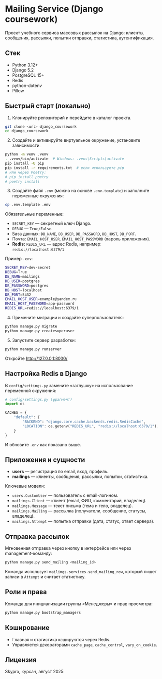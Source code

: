 # Mailing Service (Django coursework)

Проект учебного сервиса массовых рассылок на Django: клиенты, сообщения, рассылки, попытки отправки, статистика, аутентификация.

## Стек

- Python 3.12+
- Django 5.2
- PostgreSQL 15+
- Redis
- python-dotenv
- Pillow

## Быстрый старт (локально)

1) Клонируйте репозиторий и перейдите в каталог проекта.

```bash
git clone <url> django_coursework
cd django_coursework
```

2) Создайте и активируйте виртуальное окружение, установите зависимости:

```bash
python -m venv .venv
. .venv/bin/activate  # Windows: .venv\Scripts\activate
pip install -U pip
pip install -r requirements.txt  # если используете pip
# или через Poetry:
# pip install poetry
# poetry install
```

3) Создайте файл `.env` (можно на основе `.env.template`) и заполните переменные окружения:

```bash
cp .env.template .env
```

Обязательные переменные:

- `SECRET_KEY` — секретный ключ Django.
- `DEBUG` — `True/False`.
- База данных: `DB_NAME`, `DB_USER`, `DB_PASSWORD`, `DB_HOST`, `DB_PORT`.
- Почта: `EMAIL_HOST_USER`, `EMAIL_HOST_PASSWORD` (пароль приложения).
- **Redis:** `REDIS_URL` — адрес Redis, например:  
  `redis://localhost:6379/1`

Пример `.env`:

```bash
SECRET_KEY=dev-secret
DEBUG=True
DB_NAME=mailings
DB_USER=postgres
DB_PASSWORD=postgres
DB_HOST=localhost
DB_PORT=5432
EMAIL_HOST_USER=example@yandex.ru
EMAIL_HOST_PASSWORD=app-password
REDIS_URL=redis://localhost:6379/1
```

4) Примените миграции и создайте суперпользователя:

```bash
python manage.py migrate
python manage.py createsuperuser
```

5) Запустите сервер разработки:

```bash
python manage.py runserver
```

Откройте http://127.0.0.1:8000/

## Настройка Redis в Django

В `config/settings.py` замените «заглушку» на использование переменной окружения:

```python
# config/settings.py (фрагмент)
import os

CACHES = {
    "default": {
        "BACKEND": "django.core.cache.backends.redis.RedisCache",
        "LOCATION": os.getenv("REDIS_URL", "redis://localhost:6379/1"),
    }
}
```

И обновите `.env` как показано выше.

## Приложения и сущности

- **users** — регистрация по email, вход, профиль.
- **mailings** — клиенты, сообщения, рассылки, попытки, статистика.

Ключевые модели:
- `users.CustomUser` — пользователь с email-логином.
- `mailings.Client` — клиент (email, ФИО, комментарий, владелец).
- `mailings.Message` — текст письма (тема и тело, владелец).
- `mailings.Mailing` — рассылка (получатели, сообщение, статусы, владелец).
- `mailings.Attempt` — попытка отправки (дата, статус, ответ сервера).

## Отправка рассылок

Мгновенная отправка через кнопку в интерфейсе или через management-команду:

```bash
python manage.py send_mailing <mailing_id>
```

Команда использует `mailings.services.send_mailing_now`, который пишет записи в `Attempt` и считает статистику.

## Роли и права

Команда для инициализации группы «Менеджеры» и прав просмотра:

```bash
python manage.py bootstrap_managers
```

## Кэширование

- Главная и статистика кэшируются через Redis.
- Управляется декораторами `cache_page`, `cache_control`, `vary_on_cookie`.

## Лицензия

Skypro, курсач, август 2025
